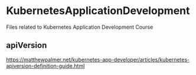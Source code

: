 # KubernetesApplicationDevelopment
Files related to Kubernetes Application Development Course

## apiVersion

https://matthewpalmer.net/kubernetes-app-developer/articles/kubernetes-apiversion-definition-guide.html

